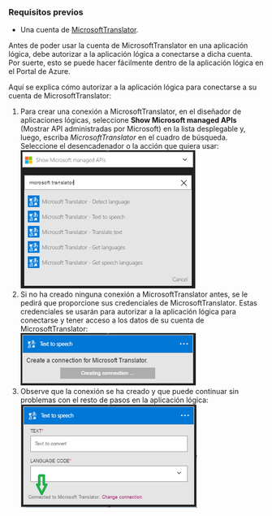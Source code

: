 ### Requisitos previos

- Una cuenta de [MicrosoftTranslator](https://www.microsoft.com/translator).  


Antes de poder usar la cuenta de MicrosoftTranslator en una aplicación lógica, debe autorizar a la aplicación lógica a conectarse a dicha cuenta. Por suerte, esto se puede hacer fácilmente dentro de la aplicación lógica en el Portal de Azure.

Aquí se explica cómo autorizar a la aplicación lógica para conectarse a su cuenta de MicrosoftTranslator:
1. Para crear una conexión a MicrosoftTranslator, en el diseñador de aplicaciones lógicas, seleccione **Show Microsoft managed APIs** (Mostrar API administradas por Microsoft) en la lista desplegable y, luego, escriba *MicrosoftTranslator* en el cuadro de búsqueda. Seleccione el desencadenador o la acción que quiera usar: ![paso de creación de conexión de MicrosoftTranslator](./media/connectors-create-api-microsofttranslator/microsofttranslator-1.png)  
2. Si no ha creado ninguna conexión a MicrosoftTranslator antes, se le pedirá que proporcione sus credenciales de MicrosoftTranslator. Estas credenciales se usarán para autorizar a la aplicación lógica para conectarse y tener acceso a los datos de su cuenta de MicrosoftTranslator: ![paso de creación de conexión de MicrosoftTranslator](./media/connectors-create-api-microsofttranslator/microsofttranslator-2.png)  
3. Observe que la conexión se ha creado y que puede continuar sin problemas con el resto de pasos en la aplicación lógica: ![paso de creación de conexión de MicrosoftTranslator](./media/connectors-create-api-microsofttranslator/microsofttranslator-3.png)  

<!---HONumber=AcomDC_0525_2016-->